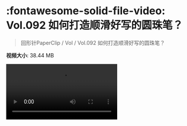 # :fontawesome-solid-file-video: Vol.092 如何打造顺滑好写的圆珠笔？

> 回形针PaperClip / Vol / Vol.092 如何打造顺滑好写的圆珠笔？

**视频大小**: 38.44 MB

<div class="video"><video src="https://file.hsyhx.top/archive/PaperClip/Vol/092.mp4" controls preload>🤔 您的浏览器不支持 video 标签</video></div>
